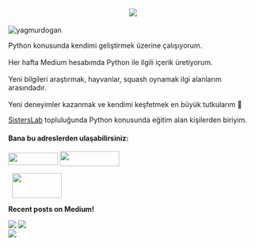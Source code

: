 <h1 align="center">
  <a href="https://git.io/typing-svg">
    <img src="https://readme-typing-svg.herokuapp.com/?lines=Merhaba!;Ben+Yağmur.&center=true&size=25">
  </a>
</h1>
<p align="left"> <img src="https://komarev.com/ghpvc/?username=Yagmuurd&label=Profile%20views&color=0e75b6&style=flat" alt="yagmurdogan" /> </p>


 Python konusunda kendimi geliştirmek üzerine çalışıyorum. <br> <br> 
 Her hafta Medium hesabımda Python ile ilgili içerik üretiyorum.<br> <br> 
 Yeni bilgileri araştırmak, hayvanlar, squash oynamak ilgi alanlarım arasındadır. <br> <br>
 Yeni deneyimler kazanmak ve kendimi keşfetmek en büyük tutkularım 💜

  <a href="https://sisterslab.co/">SistersLab</a> topluluğunda Python konusunda eğitim alan kişilerden biriyim.<br>

<p align="center">
<h4 align="left">Bana bu adreslerden ulaşabilirsiniz:</h4>
<p align="left">
<a href="https://www.linkedin.com/in/ya%C4%9Fmur-d-6504961b2/" target="blank"><img align="center" src="https://user-images.githubusercontent.com/107046026/173368152-84a9a2b0-3518-4d96-ae9b-bb33adbe0e72.png" height="25" width="100" /></a>
<a href="https://medium.com/@yagmurdod" target="blank"><img align="center" src="https://user-images.githubusercontent.com/107046026/173368213-4c4fafa0-3de7-48ea-bb06-331d6874bf3f.png" height="30" width="120" /></a>
  
&nbsp; <a href="mailto:yagmuurdd@gmail.com" target="_blank" rel="noopener noreferrer"><img align="center" src="https://user-images.githubusercontent.com/107046026/173369874-a62e7e0a-a20c-4ee9-b1b9-60457c50fc00.png" height="50" width="100"/></a>
</p>

<b>Recent posts on Medium!</b>


<a target="_blank" href="https://medium.com/@yagmurdod/veri-yap%C4%B1lar%C4%B1-tuple-661399cf2c57"><img src="https://github-readme-medium-recent-article.vercel.app/medium/@yagmurdod/0"></img></a>
<a target="_blank" href="https://medium.com/@yagmurdod/veri-yap%C4%B1lar%C4%B1-listeler-10c6fbb8122a"><img src="https://github-readme-medium-recent-article.vercel.app/medium/@yagmurdod/1"></img></a>   
<a target="_blank" href="https://medium.com/@yagmurdod/fonkisyonlar-826172b22000"><img src="https://github-readme-medium-recent-article.vercel.app/medium/@yagmurdod/2"></img></a> 
